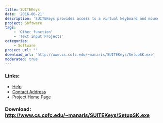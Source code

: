 ```yaml
---
title: SUITEKeys
date: '2016-06-21'
description: 'SUITEKeys provides access to a virtual keyboard and mouse through continuous speech input on MS Windows platforms.  See Overview for more information.'
project: Software
tags:
    - 'Other function'
    - 'Text input Projects'
categories:
    - Software
project_url: ""
download_url: 'http://www.cs.cofc.edu/~manaris/SUITEKeys/SetupSK.exe'
moderated: true
---
```



### Links:
- <a href="http://www.cs.cofc.edu/~manaris/SUITEKeys/#Known%20Problems%20and%20Issues">Help</a>
- <a href="mailto:feedback@suitekeys.org">Contact Address</a>
- <a href="http://www.cs.cofc.edu/~manaris/SUITEKeys/#Overview">Project Home Page</a>

### Download: http://www.cs.cofc.edu/~manaris/SUITEKeys/SetupSK.exe 